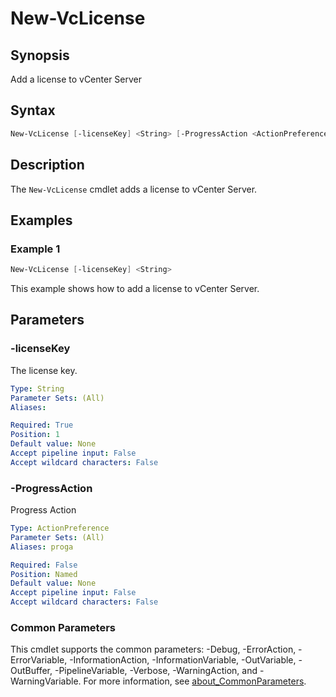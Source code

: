 # New-VcLicense

## Synopsis

Add a license to vCenter Server

## Syntax

```powershell
New-VcLicense [-licenseKey] <String> [-ProgressAction <ActionPreference>] [<CommonParameters>]
```

## Description

The `New-VcLicense` cmdlet adds a license to vCenter Server.

## Examples

### Example 1

```powershell
New-VcLicense [-licenseKey] <String> 
```

This example shows how to add a license to vCenter Server.

## Parameters

### -licenseKey

The license key.

```yaml
Type: String
Parameter Sets: (All)
Aliases:

Required: True
Position: 1
Default value: None
Accept pipeline input: False
Accept wildcard characters: False
```

### -ProgressAction

Progress Action

```yaml
Type: ActionPreference
Parameter Sets: (All)
Aliases: proga

Required: False
Position: Named
Default value: None
Accept pipeline input: False
Accept wildcard characters: False
```

### Common Parameters

This cmdlet supports the common parameters: -Debug, -ErrorAction, -ErrorVariable, -InformationAction, -InformationVariable, -OutVariable, -OutBuffer, -PipelineVariable, -Verbose, -WarningAction, and -WarningVariable. For more information, see [about_CommonParameters](http://go.microsoft.com/fwlink/?LinkID=113216).
